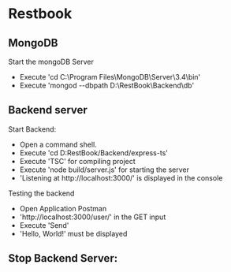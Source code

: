 # Restbook

## MongoDB

Start the mongoDB Server
- Execute 'cd C:\Program Files\MongoDB\Server\3.4\bin'
- Execute 'mongod --dbpath D:\RestBook\Backend\db'

## Backend server

Start Backend:
- Open a command shell.
- Execute 'cd D:RestBook/Backend/express-ts'
- Execute 'TSC' for compiling project
- Execute 'node build/server.js' for starting the server
- 'Listening at http://localhost:3000/' is displayed in the console

Testing the backend
- Open Application Postman
- 'http://localhost:3000/user/' in the GET input
- Execute 'Send'
- 'Hello, World!' must be displayed

Stop Backend Server:
-